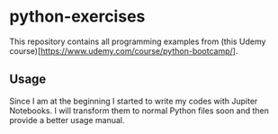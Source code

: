 # python-exercises

This repository contains all programming examples from (this Udemy course)[https://www.udemy.com/course/python-bootcamp/].

## Usage

Since I am at the beginning I started to write my codes with Jupiter Notebooks. I will transform them to normal Python files soon and then provide a better usage manual.
